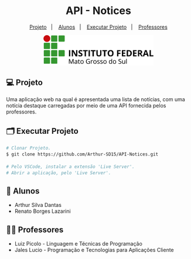 <h1 align="center">
  API - Notices
</h1>

<p align="center">
  <a href="#-projeto">Projeto</a>&nbsp;&nbsp;&nbsp;|&nbsp;&nbsp;&nbsp;
  <a href="#-executar-projeto">Alunos</a>&nbsp;&nbsp;&nbsp;|&nbsp;&nbsp;&nbsp;
  <a href="#-alunos">Executar Projeto</a>&nbsp;&nbsp;&nbsp;|&nbsp;&nbsp;&nbsp;
  <a href="#-professores">Professores</a>
</p>

<p align="center">
  <img src="logo_ifms.png" width="300px">
</p>

## 💻 Projeto

Uma aplicação web na qual é apresentada uma lista de notícias, com uma notícia destaque carregadas por meio de uma API fornecida pelos professores.

## 🗂 Executar Projeto

```bash
# Clonar Projeto.
$ git clone https://github.com/Arthur-SD15/API-Notices.git

# Pelo VSCode, instalar a extensão 'Live Server'.
# Abrir a aplicação, pelo 'Live Server'.
 ```

## 🧑 Alunos

- Arthur Silva Dantas
- Renato Borges Lazarini

## 🧑‍🏫 Professores

- Luiz Picolo - Linguagem e Técnicas de Programação
- Jales Lucio - Programação e Tecnologias para Aplicações Cliente
